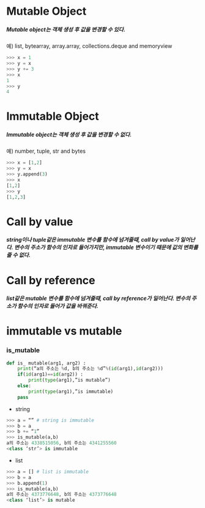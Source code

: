 # Mutable Object
##### Mutable object는 객체 생성 후 값을 변경할 수 있다.<br>
예) list, bytearray, array.array, collections.deque and memoryview
```PYTHON
>>> x = 1
>>> y = x
>>> y += 3
>>> x
1
>>> y
4
```
# Immutable Object
##### Immutable object는 객체 생성 후 값을 변경할 수 없다.<br>
예) number, tuple, str and bytes
```PYTHON
>>> x = [1,2]
>>> y = x
>>> y.append(3)
>>> x
[1,2]
>>> y
[1,2,3]
```
# Call by value
##### string이나 tuple같은 immutable 변수를 함수에 넘겨줄때, call by value가 일어난다. 변수의 주소가 함수의 인자로 들어가지만, immutable 변수이기 때문에 값의 변화를 줄 수 없다.

# Call by reference
##### list같은 mutable 변수를 함수에 넘겨줄때, call by reference가 일어난다. 변수의 주소가 함수의 인자로 들어가 값을 바꿔준다.

# immutable vs mutable
### is_mutable
```PYTHON
def is_ mutable(arg1, arg2) :
	print(“a의 주소는 %d, b의 주소는 %d”%(id(arg1),id(arg2)))
	if(id(arg1)==id(arg2)) :
		print(type(arg1),”is mutable”)
	else:
		print(type(arg1),”is immutable)
	pass
```
* string
```PYTHON
>>> a = “” # string is immutable
>>> b = a
>>> b += “1”
>>> is_mutable(a,b)
a의 주소는 4338515056, b의 주소는 4341255560
<class ‘str’> is immutable
```

* list
```PYTHON
>>> a = [] # list is immutable
>>> b = a
>>> b.append(1)
>>> is_mutable(a,b)
a의 주소는 4373776648, b의 주소는 4373776648
<class ‘list’> is mutable
```
